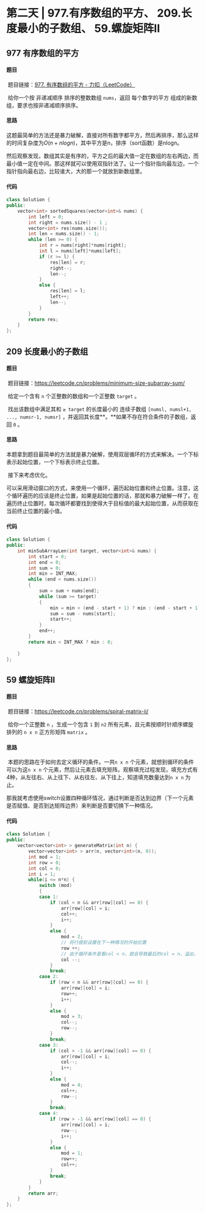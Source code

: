 # 第二天 | 977.有序数组的平方、 209.长度最小的子数组、 59.螺旋矩阵II

## 977 有序数组的平方

#### 题目

​		题目链接：[977. 有序数组的平方 - 力扣（LeetCode）](https://leetcode.cn/problems/squares-of-a-sorted-array/)

​		给你一个按 非递减顺序 排序的整数数组 `nums`，返回 每个数字的平方 组成的新数组，要求也按非递减顺序排序。

#### 思路

​		这题最简单的方法还是暴力破解，直接对所有数字都平方，然后再排序，那么这样的时间复杂度为$O(n+nlogn)$，其中平方是n，排序（sort函数）是nlogn。

​		然后观察发现，数组其实是有序的，平方之后的最大值一定在数组的左右两边，而最小值一定在中间。那这样就可以使用双指针法了。让一个指针指向最左边，一个指针指向最右边，比较谁大，大的那一个就放到新数组里。

#### 代码

```c++
class Solution {
public:
    vector<int> sortedSquares(vector<int>& nums) {
        int left = 0;
        int right = nums.size() - 1 ;
        vector<int> res(nums.size());
        int len = nums.size() - 1;
        while (len >= 0) {
            int r = nums[right]*nums[right];
            int l = nums[left]*nums[left];
            if (r >= l) {
                res[len] = r;
                right--;
                len--;
            }
            else {
                res[len] = l;
                left++;
                len--;
            }
        }
        return res;
    }
};
```

## 209 长度最小的子数组

#### 题目

​		题目链接：https://leetcode.cn/problems/minimum-size-subarray-sum/

​		给定一个含有 `n` 个正整数的数组和一个正整数 `target` 。

​		找出该数组中满足其和 `≥ target` 的长度最小的 连续子数组 `[numsl, numsl+1, ..., numsr-1, numsr]` ，并返回其长度**。**如果不存在符合条件的子数组，返回 `0` 。

#### 思路

​		本题拿到题目最简单的方法就是暴力破解，使用双层循环的方式来解决。一个下标表示起始位置，一个下标表示终止位置。

​		接下来考虑优化。

​		可以采用滑动窗口的方式，来使用一个循环，遍历起始位置和终止位置。注意，这个循环遍历的应该是终止位置，如果是起始位置的话，那就和暴力破解一样了。在遍历终止位置时，每次循环都要找到使得大于目标值的最大起始位置，从而获取在当前终止位置的最小值。

#### 代码

```c++
class Solution {
public:
    int minSubArrayLen(int target, vector<int>& nums) {
        int start = 0;
        int end = 0;
        int sum = 0;
        int min = INT_MAX;
        while (end < nums.size())
        {
            sum = sum + nums[end];
            while (sum >= target)
            {
                min = min < (end - start + 1) ? min : (end - start + 1);
                sum = sum - nums[start];
                start++;
            }
            end++;
        }
        return min < INT_MAX ? min : 0;
        
    }
};
```

## 59 螺旋矩阵II

#### 题目

​		题目链接：https://leetcode.cn/problems/spiral-matrix-ii/

​		给你一个正整数 `n` ，生成一个包含 `1` 到 `n2` 所有元素，且元素按顺时针顺序螺旋排列的 `n x n` 正方形矩阵 `matrix` 。

#### 思路

​		本题的思路在于如何去定义循环的条件。一共`n x n` 个元素，就想到循环的条件可以为这`n x n` 个元素，然后让元素去填充矩阵。观察填充过程发现，填充方式有4种，从左往右、从上往下、从右往左、从下往上，知道填充数量达到`n x n` 为止。

​		那我就考虑使用switch设置四种循环情况，通过判断是否达到边界（下一个元素是否赋值、是否到达矩阵边界）来判断是否要切换下一种情况。

#### 代码

```cpp
class Solution {
public:
    vector<vector<int> > generateMatrix(int n) {
        vector<vector<int> > arr(n, vector<int>(n, 0));
        int mod = 1;
        int row = 0;
        int col = 0;
        int i = 1;
        while(i <= n*n) {
            switch (mod)
            {
            case 1:
                if (col < n && arr[row][col] == 0) {
                    arr[row][col] = i;
                    col++;
                    i++;
                }
                else {
                    mod = 2;
                    // 将行提前设置在下一种情况的开始位置
                    row ++;
                    // 由于循环条件是看col < n，就会导致最后的col = n，溢出，将col减回去
                    col --;
                }
                break;
            case 2:
                if (row < n && arr[row][col] == 0) {
                    arr[row][col] = i;
                    row++;
                    i++;
                }
                else {
                    mod = 3;
                    col--;
                    row--;
                }
                break;
            case 3:
                if (col > -1 && arr[row][col] == 0) {
                    arr[row][col] = i;
                    col--;
                    i++;
                }
                else {
                    mod = 4;
                    col++;
                    row--;
                }
                break;
            case 4:
                if (row > -1 && arr[row][col] == 0) {
                    arr[row][col] = i;
                    row--;
                    i++;
                }
                else {
                    mod = 1;
                    row++;
                    col++;
                }
                break;
            }
        }
        return arr;
    }
};
```



